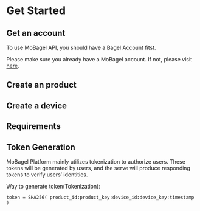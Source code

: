 # Get Started

## Get an account
To use MoBagel API, you should have a Bagel Account fitst.

Please make sure you already have a MoBagel account. If not, please visit [here](http://app.mobagel.com/signup.php).

## Create an product

## Create a device

## Requirements

## Token Generation
MoBagel Platform mainly utilizes tokenization to authorize users.
These tokens will be generated by users, and the serve will produce responding tokens to verify users’ identities.

Way to generate token(Tokenization):

```
token = SHA256( product_id:product_key:device_id:device_key:timestamp )
```

